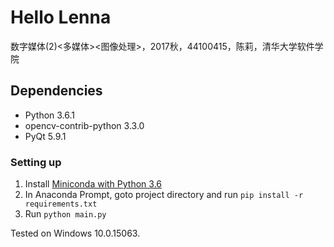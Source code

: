 # Hello Lenna

数字媒体(2)<多媒体><图像处理>，2017秋，44100415，陈莉，清华大学软件学院

## Dependencies

* Python 3.6.1
* opencv-contrib-python 3.3.0
* PyQt 5.9.1

### Setting up

1. Install [Miniconda with Python 3.6](https://conda.io/miniconda.html)
2. In Anaconda Prompt, goto project directory and run `pip install -r requirements.txt`
3. Run `python main.py`

Tested on Windows 10.0.15063.

